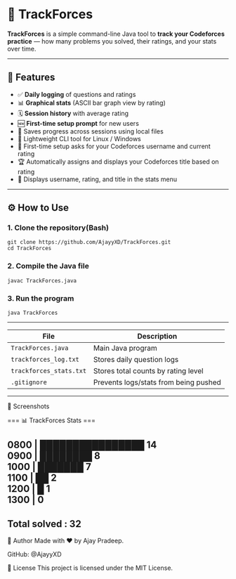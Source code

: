 # 🚀 TrackForces

**TrackForces** is a simple command-line Java tool to **track your Codeforces practice** — how many problems you solved, their ratings, and your stats over time.

---

## 🧩 Features

- ✅ **Daily logging** of questions and ratings
- 📊 **Graphical stats** (ASCII bar graph view by rating)
- 🗓️ **Session history** with average rating
- 🆕 **First-time setup prompt** for new users
- 💾 Saves progress across sessions using local files
- 🐚 Lightweight CLI tool for Linux / Windows
 - 🙋 First-time setup asks for your Codeforces username and current rating
 - 🏆 Automatically assigns and displays your Codeforces title based on rating
 - 🪪 Displays username, rating, and title in the stats menu

---

## ⚙️ How to Use

### 1. Clone the repository(Bash)

```
git clone https://github.com/AjayyXD/TrackForces.git
cd TrackForces
```
### 2. Compile the Java file

```
javac TrackForces.java
```
### 3. Run the program
```
java TrackForces
```
 __________________________________________________________________
| File                    | Description                           |
| ----------------------- | ------------------------------------- |
| `TrackForces.java`      | Main Java program                     |
| `trackforces_log.txt`   | Stores daily question logs            |
| `trackforces_stats.txt` | Stores total counts by rating level   |
| `.gitignore`            | Prevents logs/stats from being pushed |
 __________________________________________________________________


 📸 Screenshots
 
=== 📊 TrackForces Stats ===

0800    | ████████████████     14  
0900    | ████████             8  
1000   | ███████              7  
1100   | ██                   2  
1200   | █                    1  
1300   |                      0  
-------------------------------  
Total solved              : 32  
-------------------------------
  

 👤 Author
Made with ❤️ by Ajay Pradeep.

GitHub: @AjayyXD

📜 License
This project is licensed under the MIT License.


